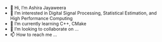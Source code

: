 - 👋 Hi, I’m Ashira Jayaweera
- 👀 I’m interested in Digital Signal Processing, Statistical Estimation, and High Performance Computing
- 🌱 I’m currently learning C++, CMake
- 💞️ I’m looking to collaborate on ...
- 📫 How to reach me ...

<!---
ashirajay/ashirajay is a ✨ special ✨ repository because its `README.md` (this file) appears on your GitHub profile.
You can click the Preview link to take a look at your changes.
--->
